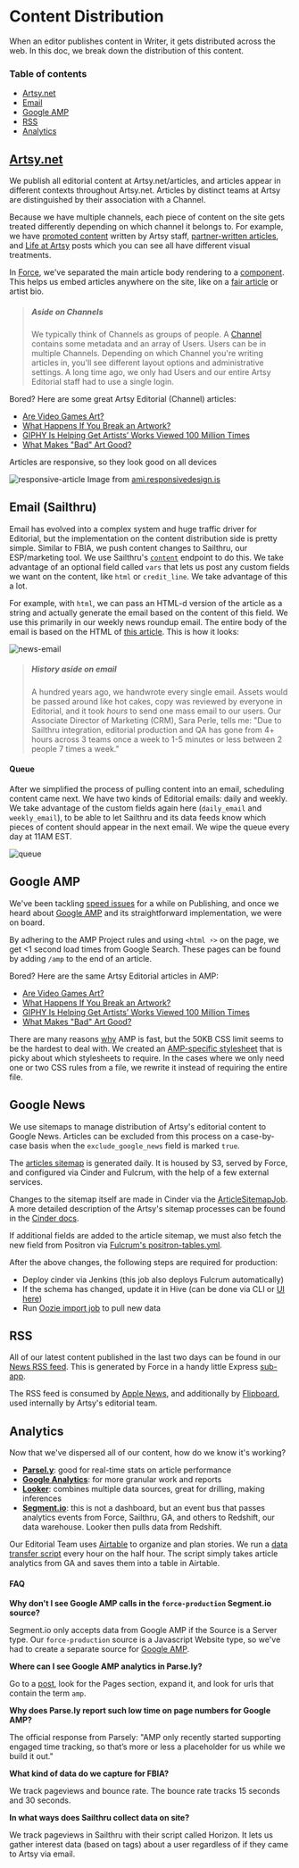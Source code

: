 # Content Distribution

When an editor publishes content in Writer, it gets distributed across the web. In this doc, we break down the distribution of this content.

### Table of contents
- [Artsy.net](#artsy.net)
- [Email](#email-(sailthru))
- [Google AMP](#google-amp)
- [RSS](#rss)
- [Analytics](#analytics)

## [Artsy.net](https://www.artsy.net/articles)

We publish all editorial content at Artsy.net/articles, and articles appear in different contexts throughout Artsy.net. Articles by distinct teams at Artsy are distinguished by their association with a Channel.

Because we have multiple channels, each piece of content on the site gets treated differently depending on which channel it belongs to. For example, we have [promoted content](https://www.artsy.net/article/artsy-school-s-out-for-the-summer-paul-winstanley-s-spare-portraits-of-empty-art-schools) written by Artsy staff, [partner-written articles](https://www.artsy.net/waterhouse-and-dodd/article/waterhouse-dodd-interview-juliette-losq), and [Life at Artsy](https://www.artsy.net/article/daniel-doubrovkine-what-do-software-engineers-do) posts which you can see all have different visual treatments.

In [Force](https://github.com/artsy/force), we've separated the main article body rendering to a [component](https://github.com/artsy/force/tree/master/desktop/components/article). This helps us embed articles anywhere on the site, like on a [fair article](https://www.artsy.net/the-armory-show-2017/info/about-the-fair) or artist bio.

>##### Aside on Channels
> We typically think of Channels as groups of people. A [Channel](https://github.com/artsy/positron/blob/master/api/apps/channels/model.coffee) contains some metadata and an array of Users. Users can be in multiple Channels. Depending on which Channel you're writing articles in, you'll see different layout options and administrative settings. A long time ago, we only had Users and our entire Artsy Editorial staff had to use a single login.

Bored? Here are some great Artsy Editorial (Channel) articles:
- [Are Video Games Art?](https://www.artsy.net/article/artsy-editorial-are-video-games-art)
- [What Happens If You Break an Artwork?](https://www.artsy.net/article/artsy-editorial-break-artwork)
- [GIPHY Is Helping Get Artists’ Works Viewed 100 Million Times](https://www.artsy.net/article/artsy-editorial-giphy-artists-works-viewed-100-million-times)
- [What Makes "Bad" Art Good?](https://www.artsy.net/article/artsy-editorial-bad-art-good)

Articles are responsive, so they look good on all devices

![responsive-article](http://files.artsy.net/images/screen-shot-2017-05-25-at-13624-pm.png)
Image from [ami.responsivedesign.is](http://ami.responsivedesign.is/)

## Email (Sailthru)

Email has evolved into a complex system and huge traffic driver for Editorial, but the implementation on the content distribution side is pretty simple. Similar to FBIA, we push content changes to Sailthru, our ESP/marketing tool. We use Sailthru's [`content`](https://getstarted.sailthru.com/developers/api/content/) endpoint to do this. We take advantage of an optional field called `vars` that lets us post any custom fields we want on the content, like `html` or `credit_line`. We take advantage of this a lot.

For example, with `html`, we can pass an HTML-d version of the article as a string and actually generate the email based on the content of this field. We use this primarily in our weekly news roundup email. The entire body of the email is based on the HTML of [this article](https://www.artsy.net/article/artsy-editorial-panama-papers-expose-art-world-and-the-9-other-biggest-news-stories-this-week). This is how it looks:

![news-email](http://files.artsy.net/images/screen-shot-2017-05-25-at-60235-pm.png)

> ##### History aside on email
> A hundred years ago, we handwrote every single email. Assets would be passed around like hot cakes, copy was reviewed by everyone in Editorial,  and it took _hours_ to send one mass email to our users. Our Associate Director of Marketing (CRM), Sara Perle, tells me: "Due to Sailthru integration, editorial production and QA has gone from 4+ hours across 3 teams once a week to 1-5 minutes or less between 2 people 7 times a week."

#### Queue

After we simplified the process of pulling content into an email, scheduling content came next. We have two kinds of Editorial emails: daily and weekly. We take advantage of the custom fields again here (`daily_email` and `weekly_email`), to be able to let Sailthru and its data feeds know which pieces of content should appear in the next email. We wipe the queue every day at 11AM EST.

![queue](http://files.artsy.net/images/screen-shot-2017-05-25-at-63052-pm.png)

## Google AMP

We've been tackling [speed issues](http://artsy.github.io/blog/2016/11/02/improving-page-speed-with-graphql/) for a while on Publishing, and once we heard about [Google AMP](https://www.ampproject.org/) and its straightforward implementation, we were on board.

By adhering to the AMP Project rules and using `<html ⚡>` on the page, we get \<1 second load times from Google Search. These pages can be found by adding `/amp` to the end of an article.

Bored? Here are the same Artsy Editorial articles in AMP:
- [Are Video Games Art?](https://www.artsy.net/article/artsy-editorial-are-video-games-art/amp)
- [What Happens If You Break an Artwork?](https://www.artsy.net/article/artsy-editorial-break-artwork/amp)
- [GIPHY Is Helping Get Artists’ Works Viewed 100 Million Times](https://www.artsy.net/article/artsy-editorial-giphy-artists-works-viewed-100-million-times/amp)
- [What Makes "Bad" Art Good?](https://www.artsy.net/article/artsy-editorial-bad-art-good/amp)

There are many reasons [why](https://medium.com/@cramforce/why-amp-is-fast-7d2ff1f48597) AMP is fast, but the 50KB CSS limit seems to be the hardest to deal with. We created an [AMP-specific stylesheet](https://github.com/artsy/force/blob/master/desktop/apps/article/stylesheets/amp.styl) that is picky about which stylesheets to require. In the cases where we only need one or two CSS rules from a file, we rewrite it instead of requiring the entire file.

## Google News

We use sitemaps to manage distribution of Artsy's editorial content to Google News. Articles can be excluded from this process on a case-by-case basis when the `exclude_google_news` field is marked `true`.

The [articles sitemap](https://www.artsy.net/sitemap-articles-2018.xml) is generated daily. It is housed by S3, served by Force, and configured via Cinder and Fulcrum, with the help of a few external services.

Changes to the sitemap itself are made in Cinder via the [ArticleSitemapJob](https://github.com/artsy/cinder/blob/master/src/main/scala/net/artsy/jobs/sitemaps/ArticleSitemapJob.scala). A more detailed description of the Artsy's sitemap processes can be found in the [Cinder docs](https://github.com/artsy/cinder/blob/master/doc/sitemaps.md).

If additional fields are added to the article sitemap, we must also fetch the new field from Positron via [Fulcrum's positron-tables.yml](https://github.com/artsy/fulcrum/blob/master/config/positron-tables.yml).

After the above changes, the following steps are required for production:
- Deploy cinder via Jenkins (this job also deploys Fulcrum automatically)
- If the schema has changed, update it in Hive (can be done via CLI or [UI here](http://spark.artsy.net:8888/beeswax))
- Run [Oozie import job](http://spark.artsy.net:8888/oozie/editor/workflow/edit/?workflow=31) to pull new data

## RSS

All of our latest content published in the last two days can be found in our [News RSS feed](https://www.artsy.net/rss/news). This is generated by Force in a handy little Express [sub-app](https://github.com/artsy/force/tree/master/desktop/apps/rss).

The RSS feed is consumed by [Apple News](https://help.apple.com/newspublisher/icloud/#/apdc2c7520ff), and additionally by [Flipboard](https://about.flipboard.com/rss-spec/), used internally by Artsy's editorial team.

## Analytics

Now that we've dispersed all of our content, how do we know it's working?

- **[Parsel.y](http://parse.ly)**: good for real-time stats on article performance
- **[Google Analytics](https://analytics.google.com)**: for more granular work and reports
- **[Looker](https://artsy.looker.com)**: combines multiple data sources, great for drilling, making inferences
- **[Segment.io](https://segment.io)**: this is not a dashboard, but an event bus that passes analytics events from Force, Sailthru, GA, and others to Redshift, our data warehouse. Looker then pulls data from Redshift.

Our Editorial Team uses [Airtable](https://airtable.com) to organize and plan stories. We run a [data transfer script](https://github.com/artsy/positron/blob/master/scripts/ga_airtable_transfer.js) every hour on the half hour. The script simply takes article analytics from GA and saves them into a table in Airtable.

#### FAQ

**Why don't I see Google AMP calls in the `force-production` Segment.io source?**

Segment.io only accepts data from Google AMP if the Source is a Server type. Our `force-production` source is a Javascript Website type, so we've had to create a separate source for [Google AMP](https://segment.com/artsy-engineering/sources/googleamp/overview).

**Where can I see Google AMP analytics in Parse.ly?**

Go to a [post](https://dash.parsely.com/artsy.net/posts/zeZzxls1qwb-how-bernini-captured-the-power-of-human-sexuality-in-stone/), look for the Pages section, expand it, and look for urls that contain the term `amp`.

**Why does Parse.ly report such low time on page numbers for Google AMP?**

The official response from Parsely: "AMP only recently started supporting engaged time tracking, so that’s more or less a placeholder for us while we build it out."

**What kind of data do we capture for FBIA?**

We track pageviews and bounce rate. The bounce rate tracks 15 seconds and 30 seconds.

**In what ways does Sailthru collect data on site?**

We track pageviews in Sailthru with their script called Horizon. It lets us gather interest data (based on tags) about a user regardless of if they came to Artsy via email.